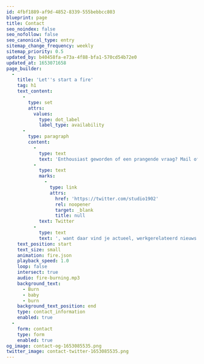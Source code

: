```yaml
---
id: 4fbf1889-af9d-4852-8339-555bebbcc803
blueprint: page
title: Contact
seo_noindex: false
seo_nofollow: false
seo_canonical_type: entry
sitemap_change_frequency: weekly
sitemap_priority: 0.5
updated_by: b40458fa-e73a-4f88-bfa1-570cd54b72e0
updated_at: 1653071658
page_builder:
  -
    title: 'Let''s start a fire'
    tag: h1
    text_content:
      -
        type: set
        attrs:
          values:
            type: dot_label
            label_type: availability
      -
        type: paragraph
        content:
          -
            type: text
            text: 'Enthousiast geworden of een prangende vraag? Mail of bel me, dan hoor je van mij! Volg me vooral ook op '
          -
            type: text
            marks:
              -
                type: link
                attrs:
                  href: 'https://twitter.com/studio1902'
                  rel: noopener
                  target: _blank
                  title: null
            text: Twitter
          -
            type: text
            text: ', want daar vind je actueel, werkgerelateerd nieuws (of cynische tweets).'
    text_position: start
    text_size: small
    animation: fire.json
    playback_speed: 1.0
    loop: false
    intersect: true
    audio: fire-burning.mp3
    background_text:
      - Burn
      - baby
      - burn
    background_text_position: end
    type: contact_information
    enabled: true
  -
    form: contact
    type: form
    enabled: true
og_image: contact-og-1653085535.png
twitter_image: contact-twitter-1653085535.png
---
```

